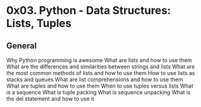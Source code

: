 # 0x03. Python - Data Structures: Lists, Tuples

## General

 Why Python programming is awesome
 What are lists and how to use them
 What are the differences and similarities between strings and lists
 What are the most common methods of lists and how to use them
 How to use lists as stacks and queues
 What are list comprehensions and how to use them
 What are tuples and how to use them
 When to use tuples versus lists
 What is a sequence
 What is tuple packing
 What is sequence unpacking
 What is the del statement and how to use it
